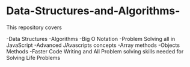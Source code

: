 # Data-Structures-and-Algorithms-

This repository covers 

-Data Structures 
-Algorithms 
-Big O Notation
-Problem Solving all in JavaScript
-Advanced JAvascripts concepts 
-Array methods 
-Objects Methods
-Faster Code Writing and All Problem solving skills needed for Solving Life Problems 
